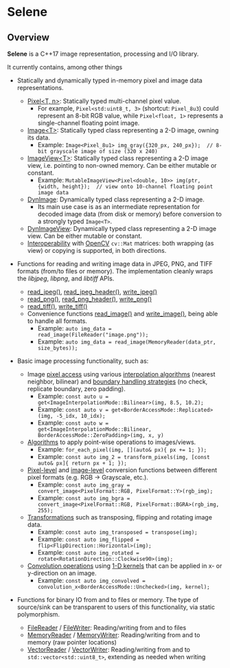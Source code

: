 # Selene

## Overview

**Selene** is a C++17 image representation, processing and I/O library.

It currently contains, among other things

  * Statically and dynamically typed in-memory pixel and image data representations.
  	* [Pixel\<T, n\>](../selene/img/pixel/Pixel.hpp):
  	Statically typed multi-channel pixel value.
  	  * For example, `Pixel<std:uint8_t, 3>` (shortcut: `Pixel_8u3`) could represent an 8-bit RGB value, while
  	`Pixel<float, 1>` represents a single-channel floating point image.
  	* [Image\<T\>](../selene/img/typed/Image.hpp):
  	Statically typed class representing a 2-D image, owning its data.
  	  * Example: `Image<Pixel_8u1> img_gray({320_px, 240_px});  // 8-bit grayscale image of size (320 x 240)`
  	* [ImageView\<T\>](../selene/img/typed/ImageView.hpp):
  	Statically typed class representing a 2-D image view, i.e. pointing to non-owned memory.
  	Can be either mutable or constant.
  	  * Example: `MutableImageView<Pixel<double, 10>> img(ptr, {width, height});  // view onto 10-channel floating point image data`
  	* [DynImage](../selene/img/dynamic/DynImage.hpp):
  	Dynamically typed class representing a 2-D image.
  	  * Its main use case is as an intermediate representation for decoded image data (from disk or memory) before
  	  conversion to a strongly typed `Image<T>`.
  	* [DynImageView](../selene/img/dynamic/DynImageView.hpp):
  	Dynamically typed class representing a 2-D image view.
  	Can be either mutable or constant.
  	* [Interoperability](../selene/img/interop/OpenCV.hpp) with [OpenCV](https://opencv.org/) `cv::Mat` matrices:
  	both wrapping (as view) or copying is supported, in both directions. 

  * Functions for reading and writing image data in JPEG, PNG, and TIFF formats (from/to files or memory).
    The implementation cleanly wraps the *libjpeg*, *libpng*, and *libtiff* APIs.
  	* [read_jpeg()](../selene/img_io/jpeg/Read.hpp),
  	[read_jpeg_header()](../selene/img_io/jpeg/Read.hpp),
  	[write_jpeg()](../selene/img_io/jpeg/Write.hpp)
  	* [read_png()](../selene/img_io/png/Read.hpp),
  	[read_png_header()](../selene/img_io/png/Read.hpp),
  	[write_png()](../selene/img_io/png/Write.hpp)
  	* [read_tiff()](../selene/img_io/tiff/Read.hpp),
  	[write_tiff()](../selene/img_io/tiff/Write.hpp)
  	* Convenience functions [read_image()](../selene/img_io/IO.hpp)
  	and [write_image()](../selene/img_io/IO.hpp), being able to handle all formats.
  	  * Example: `auto img_data = read_image(FileReader("image.png"));`
  	  * Example: `auto img_data = read_image(MemoryReader(data_ptr, size_bytes));`

  * Basic image processing functionality, such as:
    * Image [pixel access](../selene/img/typed/access/GetPixel.hpp) using
    various [interpolation algorithms](../selene/img/typed/access/Interpolators.hpp)
    (nearest neighbor, bilinear) and
    [boundary handling strategies](../selene/img/typed/access/BorderAccessors.hpp) (no
    check, replicate boundary, zero padding).
      * Example: `const auto u = get<ImageInterpolationMode::Bilinear>(img, 8.5, 10.2);`
      * Example: `const auto v = get<BorderAccessMode::Replicated>(img, -5_idx, 10_idx);`
      * Example: `const auto w = get<ImageInterpolationMode::Bilinear, BorderAccessMode::ZeroPadding>(img, x, y)`
    * [Algorithms](../selene/img_ops/Algorithms.hpp) to apply point-wise
    operations to images/views.
      * Example: `for_each_pixel(img, [](auto& px){ px += 1; });`
      * Example: `const auto img_2 = transform_pixels(img, [const auto& px]{ return px + 1; });`
    * [Pixel-level](../selene/img_ops/PixelConversions.hpp) and
    [image-level](../selene/img_ops/ImageConversions.hpp) conversion
    functions between different pixel formats (e.g. RGB -> Grayscale, etc.).
      * Example: `const auto img_gray = convert_image<PixelFormat::RGB, PixelFormat::Y>(rgb_img);`
      * Example: `const auto img_bgra = convert_image<PixelFormat::RGB, PixelFormat::BGRA>(rgb_img, 255);`
    * [Transformations](../selene/img_ops/Transformations.hpp)
    such as transposing, flipping and rotating image data. 
      * Example: `const auto img_transposed = transpose(img);`
      * Example: `const auto img_flipped = flip<FlipDirection::Horizontal>(img);`
      * Example: `const auto img_rotated = rotate<RotationDirection::Clockwise90>(img);`
    * [Convolution operations](../selene/img_ops/Convolution.hpp) using [1-D kernels](../selene/base/Kernel.hpp)
    that can be applied in x- or y-direction on an image.
      * Example: `const auto img_convolved = convolution_x<BorderAccessMode::Unchecked>(img, kernel);` 

  * Functions for binary IO from and to files or memory. The type of source/sink can be transparent to users of this
  functionality, via static polymorphism.
    * [FileReader](../selene/base/io/FileReader.hpp) /
    [FileWriter](../selene/base/io/FileWriter.hpp):
    Reading/writing from and to files
    * [MemoryReader](../selene/base/io/MemoryReader.hpp) /
    [MemoryWriter](../selene/base/io/MemoryWriter.hpp):
    Reading/writing from and to memory (raw pointer locations)
    * [VectorReader](../selene/base/io/VectorReader.hpp) /
    [VectorWriter](../selene/base/io/VectorWriter.hpp):
    Reading/writing from and to `std::vector<std::uint8_t>`, extending as needed when writing
